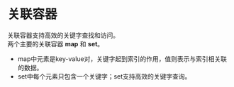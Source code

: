 # 关联容器

关联容器支持高效的关键字查找和访问。  
两个主要的关联容器 **map** 和 **set**。  
* map中元素是key-value对，关键字起到索引的作用，值则表示与索引相关联的数据。  
* set中每个元素只包含一个关键字；set支持高效的关键字查询。
